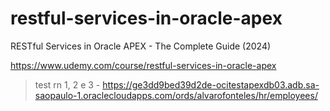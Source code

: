 # restful-services-in-oracle-apex
RESTful Services in Oracle APEX - The Complete Guide (2024)

https://www.udemy.com/course/restful-services-in-oracle-apex

> test rn 1, 2 e 3 - https://ge3dd9bed39d2de-ocitestapexdb03.adb.sa-saopaulo-1.oraclecloudapps.com/ords/alvarofonteles/hr/employees/
